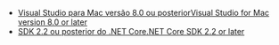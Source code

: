 * [<span data-ttu-id="e8569-101">Visual Studio para Mac versão 8.0 ou posterior</span><span class="sxs-lookup"><span data-stu-id="e8569-101">Visual Studio for Mac version 8.0 or later</span></span>](https://visualstudio.microsoft.com/downloads/)
* [<span data-ttu-id="e8569-102">SDK 2.2 ou posterior do .NET Core</span><span class="sxs-lookup"><span data-stu-id="e8569-102">.NET Core SDK 2.2 or later</span></span>](https://dotnet.microsoft.com/download/dotnet-core)

